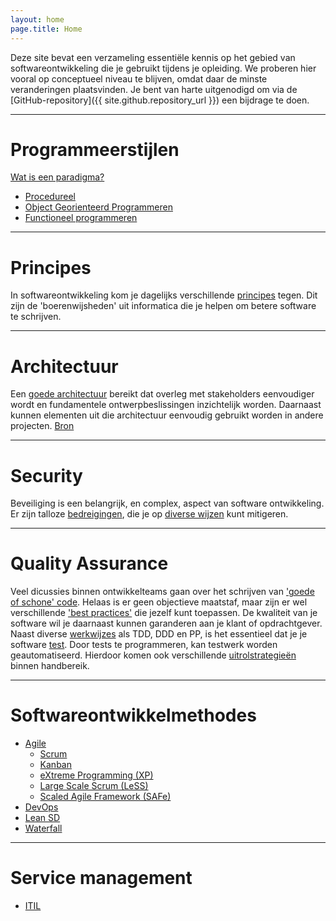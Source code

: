 ```yaml
---
layout: home
page.title: Home
---
```


Deze site bevat een verzameling essentiële kennis op het gebied van softwareontwikkeling die je gebruikt tijdens je opleiding. We proberen hier vooral op conceptueel niveau te blijven, omdat daar de minste veranderingen plaatsvinden. Je bent van harte uitgenodigd om via de [GitHub-repository]({{ site.github.repository_url }}) een bijdrage te doen.

---

# Programmeerstijlen
[Wat is een paradigma?](https://www.freecodecamp.org/news/what-exactly-is-a-programming-paradigm/)
- [Procedureel](https://en.wikipedia.org/wiki/Procedural_programming)
- [Object Georienteerd Programmeren](paradigmas/oo)
- [Functioneel programmeren](paradigmas/f)

---

# Principes
In softwareontwikkeling kom je dagelijks verschillende [principes](principes) tegen. Dit zijn de 'boerenwijsheden' uit informatica die je helpen om betere software te schrijven.

---

# Architectuur
Een [goede architectuur](architectuur) bereikt dat overleg met stakeholders eenvoudiger wordt en fundamentele ontwerpbeslissingen inzichtelijk worden. Daarnaast kunnen elementen uit die architectuur eenvoudig gebruikt worden in andere projecten. [Bron](https://nl.wikipedia.org/wiki/Software-architectuur)

---

# Security
Beveiliging is een belangrijk, en complex, aspect van software ontwikkeling. Er zijn talloze [bedreigingen](https://en.wikipedia.org/wiki/Information_security), die je op [diverse wijzen](/security) kunt mitigeren.

---

# Quality Assurance
Veel dicussies binnen ontwikkelteams gaan over het schrijven van ['goede of schone' code](https://www.amazon.com/Clean-Code-Handbook-Software-Craftsmanship/dp/0132350882). Helaas is er geen objectieve maatstaf, maar zijn er wel verschillende ['best practices'](https://github.com/luiseduardo1/Clean-code-best-practices) die jezelf kunt toepassen.
De kwaliteit van je software wil je daarnaast kunnen garanderen aan je klant of opdrachtgever. Naast diverse [werkwijzes](/practices) als TDD, DDD en PP, is het essentieel dat je je software [test](/testing).
Door tests te programmeren, kan testwerk worden geautomatiseerd. Hierdoor komen ook verschillende [uitrolstrategieën](/deployment) binnen handbereik.

---

# Softwareontwikkelmethodes
- [Agile](https://agilemanifesto.org/)
    - [Scrum](https://en.wikipedia.org/wiki/Scrum_(software_development))
    - [Kanban](https://en.wikipedia.org/wiki/Kanban_(development))
    - [eXtreme Programming (XP)](https://en.wikipedia.org/wiki/Extreme_programming)
    - [Large Scale Scrum (LeSS)](https://en.wikipedia.org/wiki/Scrum_(software_development)#Large-scale_Scrum)
    - [Scaled Agile Framework (SAFe)](https://en.wikipedia.org/wiki/Scaled_agile_framework)
- [DevOps](https://en.wikipedia.org/wiki/DevOps)
- [Lean SD](https://en.wikipedia.org/wiki/Lean_software_development)
- [Waterfall](https://en.wikipedia.org/wiki/Waterfall_model)

---

# Service management
- [ITIL](https://en.wikipedia.org/wiki/ITIL)